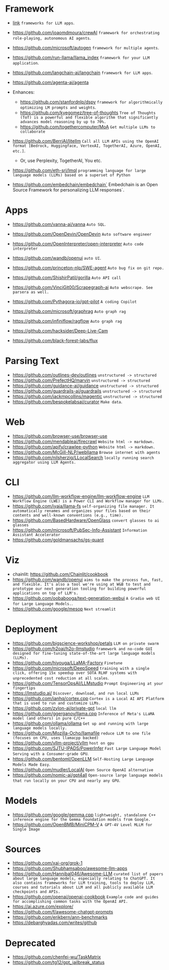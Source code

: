 
# Framework
* [link](https://github.com/deepset-ai/haystack) `frameworks for LLM apps`.
* https://github.com/joaomdmoura/crewAI `framework for orchestrating role-playing, autonomous AI agents`.
* https://github.com/microsoft/autogen `framework for multiple agents`.
* https://github.com/run-llama/llama_index `framework for your LLM application`.
* https://github.com/langchain-ai/langchain `framework for LLM apps`.
* https://github.com/agenta-ai/agenta

* Enhances:
    * https://github.com/stanfordnlp/dspy `framework for algorithmically optimizing LM prompts and weights`.
    * https://github.com/kyegomez/tree-of-thoughts `Tree of Thoughts (ToT) is a powerful and flexible algorithm that significantly advances model reasoning by up to 70%.`
    * https://github.com/togethercomputer/MoA `Get multiple LLMs to collaborate`

* https://github.com/BerriAI/litellm  `Call all LLM APIs using the OpenAI format [Bedrock, Huggingface, VertexAI, TogetherAI, Azure, OpenAI, etc.]`.
    * Or, use Perplexity, TogetherAI, You etc.
* https://github.com/eth-sri/lmql `programming language for large language models (LLMs) based on a superset of Python`
* https://github.com/embedchain/embedchain` Embedchain is an Open Source Framework for personalizing LLM responses`.


# Apps

* https://github.com/vanna-ai/vanna `Auto SQL`.
* https://github.com/OpenDevin/OpenDevin `Auto software engineer`
* https://github.com/OpenInterpreter/open-interpreter `Auto code interpreter`
* https://github.com/wandb/openui `auto UI`.
* https://github.com/princeton-nlp/SWE-agent `Auto bug fix on git repo.`
* https://github.com/ShishirPatil/gorilla `Auto API call`
* https://github.com/VinciGit00/Scrapegraph-ai `Auto webscrape. See parsera as well.`
* https://github.com/Pythagora-io/gpt-pilot `A coding Copilot`
* https://github.com/microsoft/graphrag `Auto graph rag`
* https://github.com/infiniflow/ragflow `Auto graph rag`

* https://github.com/hacksider/Deep-Live-Cam
* https://github.com/black-forest-labs/flux


# Parsing Text

* https://github.com/outlines-dev/outlines `unstructured -> structured`
* https://github.com/PrefectHQ/marvin `unstructured -> structured`
* https://github.com/guidance-ai/guidance `unstructured -> structured`
* https://github.com/guardrails-ai/guardrails `unstructured -> structured`
* https://github.com/jackmpcollins/magentic `unstructured -> structured`
* https://github.com/bespokelabsai/curator `Make data`.


# Web
* https://github.com/browser-use/browser-use
* https://github.com/mendableai/firecrawl `Website html -> markdown.`
* https://github.com/apify/crawlee-python `Website html -> markdown.`
* https://github.com/McGill-NLP/webllama `Browse internet with agents`
* https://github.com/nilsherzig/LLocalSearch `locally running search aggregator using LLM Agents.`

# CLI

* https://github.com/llm-workflow-engine/llm-workflow-engine `LLM Workflow Engine (LWE) is a Power CLI and Workflow manager for LLMs.`
* https://github.com/iyaja/llama-fs `self-organizing file manager. It automatically renames and organizes your files based on their contents and well-known conventions (e.g., time).`
* https://github.com/BasedHardware/OpenGlass `convert glasses to ai glasses`
* https://github.com/microsoft/PubSec-Info-Assistant `Information Assistant Accelerator`
* https://github.com/goldmansachs/gs-quant


# Viz
* chainlit: https://github.com/Chainlit/cookbook
* https://github.com/wandb/openui `aims to make the process fun, fast, and flexible. It's also a tool we're using at W&B to test and prototype our next generation tooling for building powerful applications on top of LLM's.`
* https://github.com/oobabooga/text-generation-webui `A Gradio web UI for Large Language Models.`.
* https://github.com/google/mesop `Next streamlit`

# Deployment
* https://github.com/bigscience-workshop/petals `LLM on private swarm`
* https://github.com/h2oai/h2o-llmstudio `framework and no-code GUI designed for fine-tuning state-of-the-art large language models (LLMs).`
* https://github.com/hiyouga/LLaMA-Factory `Finetune`
* https://github.com/microsoft/DeepSpeed `training with a single click, offering 15x speedup over SOTA RLHF systems with unprecedented cost reduction at all scales`.
* https://github.com/TensorOpsAI/LLMstudio  `Prompt Engineering at your fingertips`
* https://lmstudio.ai/ `Discover, download, and run local LLMs`
* https://github.com/janhq/cortex.cpp `Cortex is a Local AI API Platform that is used to run and customize LLMs.`
* https://github.com/zylon-ai/private-gpt `local llm`
* https://github.com/ggerganov/llama.cpp `Inference of Meta's LLaMA model (and others) in pure C/C++`
* https://github.com/ollama/ollama `Get up and running with large language models locally.`
* https://github.com/Mozilla-Ocho/llamafile `reduce LLM to one file (focuses on CPU, uses llamacpp backed)`
* https://github.com/vllm-project/vllm `host on gpu`
* https://github.com/SJTU-IPADS/PowerInfer `Fast Large Language Model Serving with a Consumer-grade GPU`.
* https://github.com/bentoml/OpenLLM `Self-Hosting Large Language Models Made Easy`.
* https://github.com/mudler/LocalAI `Open Source OpenAI alternative`
* https://github.com/nomic-ai/gpt4all `Open-source large language models that run locally on your CPU and nearly any GPU`.

# Models
* https://github.com/google/gemma.cpp `lightweight, standalone C++ inference engine for the Gemma foundation models from Google.`
* https://github.com/OpenBMB/MiniCPM-V `A GPT-4V Level MLLM for Single Image`

# Sources
* https://github.com/xai-org/grok-1
* https://github.com/Shubhamsaboo/awesome-llm-apps
* https://github.com/Hannibal046/Awesome-LLM `curated list of papers about large language models, especially relating to ChatGPT. It also contains frameworks for LLM training, tools to deploy LLM, courses and tutorials about LLM and all publicly available LLM checkpoints and APIs.`
* https://github.com/openai/openai-cookbook `Example code and guides for accomplishing common tasks with the OpenAI API.`
* https://ai.azure.com/explore/
* https://github.com/f/awesome-chatgpt-prompts
* https://github.com/erikbern/ann-benchmarks
* https://debarghyadas.com/writes/github


# Deprecated
* https://github.com/chenfei-wu/TaskMatrix
* https://github.com/tg12/gpt_jailbreak_status
